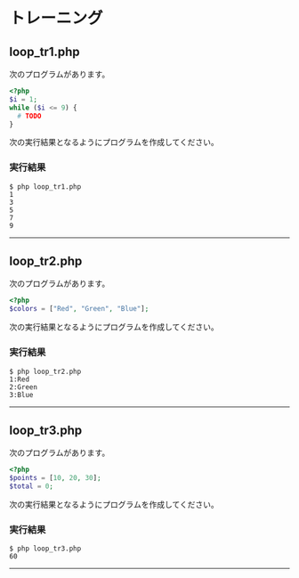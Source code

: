 # トレーニング

## loop_tr1.php

次のプログラムがあります。

```php
<?php
$i = 1;
while ($i <= 9) {
  # TODO
}
```

次の実行結果となるようにプログラムを作成してください。

### 実行結果

```
$ php loop_tr1.php
1
3
5
7
9
```

---

## loop_tr2.php

次のプログラムがあります。

```php
<?php
$colors = ["Red", "Green", "Blue"];
```

次の実行結果となるようにプログラムを作成してください。

### 実行結果

```
$ php loop_tr2.php
1:Red
2:Green
3:Blue
```

---

## loop_tr3.php

次のプログラムがあります。

```php
<?php
$points = [10, 20, 30];
$total = 0;
```

次の実行結果となるようにプログラムを作成してください。

### 実行結果

```
$ php loop_tr3.php
60
```

---

